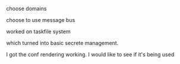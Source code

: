 choose domains

choose to use message bus

worked on taskfile system

which turned into basic secrete management.

I got the conf rendering working. I would like to see if it's being used

